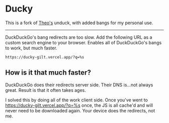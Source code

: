 # Ducky

This is a fork of [Theo's](https://github.com/t3dotgg) unduck, with added bangs for my personal use.

---

DuckDuckGo's bang redirects are too slow. Add the following URL as a custom search engine to your browser. Enables all of DuckDuckGo's bangs to work, but much faster.

```
https://ducky-gilt.vercel.app/?q=%s
```

## How is it that much faster?

DuckDuckGo does their redirects server side. Their DNS is...not always great. Result is that it often takes ages.

I solved this by doing all of the work client side. Once you've went to https://ducky-gilt.vercel.app/?q=%s once, the JS is all cache'd and will never need to be downloaded again. Your device does the redirects, not me.
